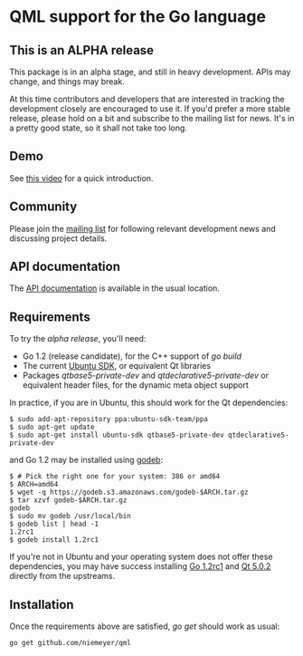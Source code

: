 # QML support for the Go language

This is an ALPHA release
------------------------

This package is in an alpha stage, and still in heavy development. APIs
may change, and things may break.

At this time contributors and developers that are interested in tracking
the development closely are encouraged to use it. If you'd prefer a more
stable release, please hold on a bit and subscribe to the mailing list
for news. It's in a pretty good state, so it shall not take too long.

Demo
----

See [this video](https://www.youtube.com/watch?v=FVQlMrPa7lI) for a quick introduction.


Community
---------

Please join the [mailing list](https://groups.google.com/forum/#!forum/go-qml) for
following relevant development news and discussing project details.

API documentation
------------------

The [API documentation](http://godoc.org/github.com/niemeyer/qml) is available in the usual location.


Requirements
------------

To try the _alpha release_, you'll need:

  * Go 1.2 (release candidate), for the C++ support of _go build_
  * The current [Ubuntu SDK](http://developer.ubuntu.com/get-started/), or equivalent Qt libraries
  * Packages _qtbase5-private-dev_ and _qtdeclarative5-private-dev_ or equivalent header files, for the dynamic meta object support

In practice, if you are in Ubuntu, this should work for the Qt dependencies:

    $ sudo add-apt-repository ppa:ubuntu-sdk-team/ppa
    $ sudo apt-get update
    $ sudo apt-get install ubuntu-sdk qtbase5-private-dev qtdeclarative5-private-dev

and Go 1.2 may be installed using [godeb](http://blog.labix.org/2013/06/15/in-flight-deb-packages-of-go):

    $ # Pick the right one for your system: 386 or amd64
    $ ARCH=amd64
    $ wget -q https://godeb.s3.amazonaws.com/godeb-$ARCH.tar.gz
    $ tar xzvf godeb-$ARCH.tar.gz
    godeb
    $ sudo mv godeb /usr/local/bin
    $ godeb list | head -1
    1.2rc1
    $ godeb install 1.2rc1

If you're not in Ubuntu and your operating system does not offer these dependencies,
you may have success installing [Go 1.2rc1](https://code.google.com/p/go/downloads/list?can=1&q=go1.2rc1)
and [Qt 5.0.2](http://download.qt-project.org/archive/qt/5.0/5.0.2/) directly from the upstreams.

Installation
------------

Once the requirements above are satisfied, _go get_ should work as usual:

    go get github.com/niemeyer/qml
